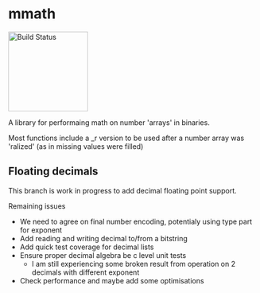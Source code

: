 # mmath

[<img src="http://quickcheck-ci.com/p/licenser/mmath.png" alt="Build Status" width="160px">](http://quickcheck-ci.com/p/licenser/mmath)

A library for performaing math on number 'arrays' in binaries.

Most functions include  a _r version to be used after a number array was 'ralized' (as in missing values were filled)

## Floating decimals

This branch is work in progress to add decimal floating point support.

Remaining issues

 * We need to agree on final number encoding, potentialy using type part for exponent
 * Add reading and writing decimal to/from a bitstring
 * Add quick test coverage for decimal lists
 * Ensure proper decimal algebra be c level unit tests
   * I am still experiencing some broken result from operation on 2 decimals with different exponent
 * Check performance and maybe add some optimisations
